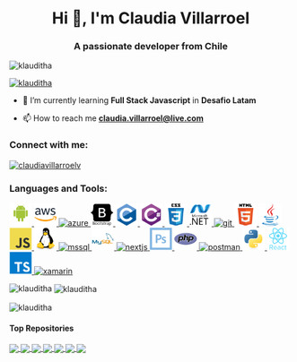 <h1 align="center">Hi 👋, I'm Claudia Villarroel</h1>
<h3 align="center">A passionate developer from Chile</h3>

<p align="left"> <img src="https://komarev.com/ghpvc/?username=klauditha&theme=shades-of-purple&label=Profile%20views&color=ff69b4&style=plastic" alt="klauditha" /> </p>

<p align="left"> <a href="https://github.com/ryo-ma/github-profile-trophy"><img src="https://github-profile-trophy.vercel.app/?username=klauditha&theme=tokyonight&column=-1&row=1" alt="klauditha" /></a> </p>

- 🌱 I’m currently learning **Full Stack Javascript** in **Desafio Latam**

- 📫 How to reach me **claudia.villarroel@live.com**

<h3 align="left">Connect with me:</h3>
<p align="left">
<a href="https://linkedin.com/in/claudiavillarroelv" target="blank"><img align="center" src="https://raw.githubusercontent.com/rahuldkjain/github-profile-readme-generator/master/src/images/icons/Social/linked-in-alt.svg" alt="claudiavillarroelv" height="30" width="40" /></a>
</p>

<h3 align="left">Languages and Tools:</h3>
<p align="left"> <a href="https://developer.android.com" target="_blank" rel="noreferrer"> <img src="https://raw.githubusercontent.com/devicons/devicon/master/icons/android/android-original-wordmark.svg" alt="android" width="40" height="40"/> </a> <a href="https://aws.amazon.com" target="_blank" rel="noreferrer"> <img src="https://raw.githubusercontent.com/devicons/devicon/master/icons/amazonwebservices/amazonwebservices-original-wordmark.svg" alt="aws" width="40" height="40"/> </a> <a href="https://azure.microsoft.com/en-in/" target="_blank" rel="noreferrer"> <img src="https://www.vectorlogo.zone/logos/microsoft_azure/microsoft_azure-icon.svg" alt="azure" width="40" height="40"/> </a> <a href="https://getbootstrap.com" target="_blank" rel="noreferrer"> <img src="https://raw.githubusercontent.com/devicons/devicon/master/icons/bootstrap/bootstrap-plain-wordmark.svg" alt="bootstrap" width="40" height="40"/> </a> <a href="https://www.cprogramming.com/" target="_blank" rel="noreferrer"> <img src="https://raw.githubusercontent.com/devicons/devicon/master/icons/c/c-original.svg" alt="c" width="40" height="40"/> </a> <a href="https://www.w3schools.com/cs/" target="_blank" rel="noreferrer"> <img src="https://raw.githubusercontent.com/devicons/devicon/master/icons/csharp/csharp-original.svg" alt="csharp" width="40" height="40"/> </a> <a href="https://www.w3schools.com/css/" target="_blank" rel="noreferrer"> <img src="https://raw.githubusercontent.com/devicons/devicon/master/icons/css3/css3-original-wordmark.svg" alt="css3" width="40" height="40"/> </a> <a href="https://dotnet.microsoft.com/" target="_blank" rel="noreferrer"> <img src="https://raw.githubusercontent.com/devicons/devicon/master/icons/dot-net/dot-net-original-wordmark.svg" alt="dotnet" width="40" height="40"/> </a> <a href="https://git-scm.com/" target="_blank" rel="noreferrer"> <img src="https://www.vectorlogo.zone/logos/git-scm/git-scm-icon.svg" alt="git" width="40" height="40"/> </a> <a href="https://www.w3.org/html/" target="_blank" rel="noreferrer"> <img src="https://raw.githubusercontent.com/devicons/devicon/master/icons/html5/html5-original-wordmark.svg" alt="html5" width="40" height="40"/> </a> <a href="https://www.java.com" target="_blank" rel="noreferrer"> <img src="https://raw.githubusercontent.com/devicons/devicon/master/icons/java/java-original.svg" alt="java" width="40" height="40"/> </a> <a href="https://developer.mozilla.org/en-US/docs/Web/JavaScript" target="_blank" rel="noreferrer"> <img src="https://raw.githubusercontent.com/devicons/devicon/master/icons/javascript/javascript-original.svg" alt="javascript" width="40" height="40"/> </a> <a href="https://www.linux.org/" target="_blank" rel="noreferrer"> <img src="https://raw.githubusercontent.com/devicons/devicon/master/icons/linux/linux-original.svg" alt="linux" width="40" height="40"/> </a> <a href="https://www.microsoft.com/en-us/sql-server" target="_blank" rel="noreferrer"> <img src="https://www.svgrepo.com/show/303229/microsoft-sql-server-logo.svg" alt="mssql" width="40" height="40"/> </a> <a href="https://www.mysql.com/" target="_blank" rel="noreferrer"> <img src="https://raw.githubusercontent.com/devicons/devicon/master/icons/mysql/mysql-original-wordmark.svg" alt="mysql" width="40" height="40"/> </a> <a href="https://nextjs.org/" target="_blank" rel="noreferrer"> <img src="https://cdn.worldvectorlogo.com/logos/nextjs-2.svg" alt="nextjs" width="40" height="40"/> </a> <a href="https://www.photoshop.com/en" target="_blank" rel="noreferrer"> <img src="https://raw.githubusercontent.com/devicons/devicon/master/icons/photoshop/photoshop-line.svg" alt="photoshop" width="40" height="40"/> </a> <a href="https://www.php.net" target="_blank" rel="noreferrer"> <img src="https://raw.githubusercontent.com/devicons/devicon/master/icons/php/php-original.svg" alt="php" width="40" height="40"/> </a> <a href="https://postman.com" target="_blank" rel="noreferrer"> <img src="https://www.vectorlogo.zone/logos/getpostman/getpostman-icon.svg" alt="postman" width="40" height="40"/> </a> <a href="https://www.python.org" target="_blank" rel="noreferrer"> <img src="https://raw.githubusercontent.com/devicons/devicon/master/icons/python/python-original.svg" alt="python" width="40" height="40"/> </a> <a href="https://reactjs.org/" target="_blank" rel="noreferrer"> <img src="https://raw.githubusercontent.com/devicons/devicon/master/icons/react/react-original-wordmark.svg" alt="react" width="40" height="40"/> </a> <a href="https://www.typescriptlang.org/" target="_blank" rel="noreferrer"> <img src="https://raw.githubusercontent.com/devicons/devicon/master/icons/typescript/typescript-original.svg" alt="typescript" width="40" height="40"/> </a> <a href="https://dotnet.microsoft.com/apps/xamarin" target="_blank" rel="noreferrer"> <img src="https://raw.githubusercontent.com/detain/svg-logos/780f25886640cef088af994181646db2f6b1a3f8/svg/xamarin.svg" alt="xamarin" width="40" height="40"/> </a> </p>

<p><img align="left" src="https://github-readme-stats.vercel.app/api/top-langs?username=klauditha&show_icons=true&locale=es&theme=shades-of-purple&layout=compact" alt="klauditha" /></p>

<p>&nbsp;<img align="center" src="https://github-readme-stats.vercel.app/api?username=klauditha&show_icons=true&locale=es&theme=shades-of-purple" alt="klauditha" /></p>

<p><img align="center" src="https://github-readme-streak-stats.herokuapp.com/?user=klauditha&theme=shades-of-purple" alt="klauditha" /></p>



#### Top Repositories
<a href="https://github.com/klauditha/desafio1_react2_HappyCake">
  <img align="center" src="https://github-readme-stats.vercel.app/api/pin/?username=klauditha&repo=desafio1_react2_HappyCake&theme=shades-of-purple" />
</a>
<a href="https://github.com/klauditha/proy_vet_react">
  <img align="center" src="https://github-readme-stats.vercel.app/api/pin/?username=klauditha&repo=proy_vet_react&theme=shades-of-purple" />
</a>
<a href="https://github.com/klauditha/desafio_cv_portafolio">
  <img align="center" src="https://github-readme-stats.vercel.app/api/pin/?username=klauditha&repo=desafio_cv_portafolio&theme=shades-of-purple" />
</a>
<a href="https://github.com/klauditha/desafio4_react_consumoAPI">
  <img align="center" src="https://github-readme-stats.vercel.app/api/pin/?username=klauditha&repo=desafio4_react_consumoAPI&theme=shades-of-purple" />
</a>
<a href="https://github.com/klauditha/desafio3_listadoColaboradores">
  <img align="center" src="https://github-readme-stats.vercel.app/api/pin/?username=klauditha&repo=desafio3_listadoColaboradores&theme=shades-of-purple" />
</a>
<a href="https://github.com/klauditha/desafio2_componentesyeventos">
  <img align="center" src="https://github-readme-stats.vercel.app/api/pin/?username=klauditha&repo=desafio2_componentesyeventos&theme=shades-of-purple" />
</a>
<a href="https://github.com/klauditha/desafio_01react">
  <img align="center" src="https://github-readme-stats.vercel.app/api/pin/?username=klauditha&repo=desafio_01react&theme=shades-of-purple" />
</a>
